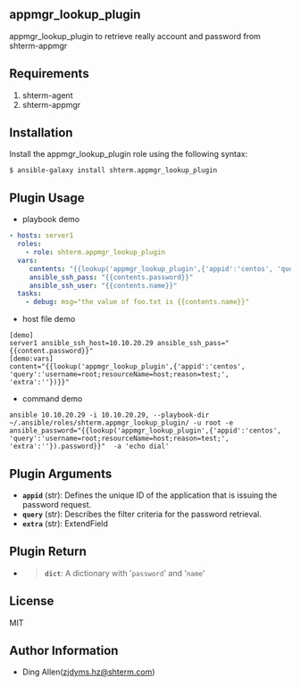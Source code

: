 ## appmgr_lookup_plugin

appmgr_lookup_plugin to retrieve really account and password from shterm-appmgr 

## Requirements

1. shterm-agent
2. shterm-appmgr

## Installation

Install the appmgr_lookup_plugin role using the following syntax:

```
$ ansible-galaxy install shterm.appmgr_lookup_plugin
```

## Plugin Usage

- playbook demo

``` yml
- hosts: server1
  roles:
    - role: shterm.appmgr_lookup_plugin         
  vars:
     contents: "{{lookup('appmgr_lookup_plugin',{'appid':'centos', 'query':'username=root;resourceName=host;reason=test;', 'extra':''})}}"
     ansible_ssh_pass: "{{contents.password}}"
     ansible_ssh_user: "{{contents.name}}"
  tasks:
    - debug: msg="the value of foo.txt is {{contents.name}}"
```
- host file demo

```
[demo]
server1 ansible_ssh_host=10.10.20.29 ansible_ssh_pass="{{content.password}}" 
[demo:vars]
content="{{lookup('appmgr_lookup_plugin',{'appid':'centos', 'query':'username=root;resourceName=host;reason=test;', 'extra':''})}}"
```
- command demo

```
ansible 10.10.20.29 -i 10.10.20.29, --playbook-dir ~/.ansible/roles/shterm.appmgr_lookup_plugin/ -u root -e ansible_password="{{lookup('appmgr_lookup_plugin',{'appid':'centos', 'query':'username=root;resourceName=host;reason=test;', 'extra':''}).password}}"  -a 'echo dial'
```

## Plugin Arguments

- **`appid`** (str): Defines the unique ID of the application that is issuing the password request.
- **`query`** (str): Describes the filter criteria for the password retrieval.
- **`extra`** (str):  ExtendField 

## Plugin Return

- > **`dict`**: A dictionary with '`password`' and '`name`'

## License

MIT

## Author Information

- Ding Allen(zjdyms.hz@shterm.com)